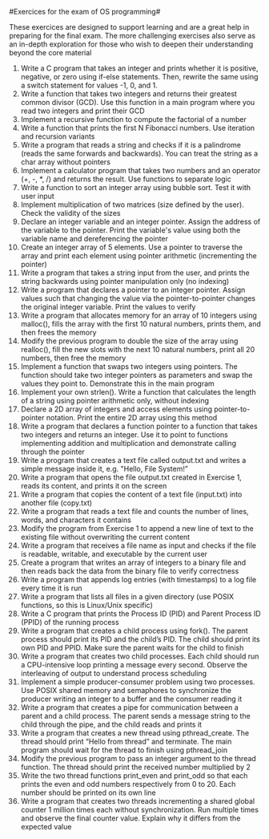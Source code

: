#Exercices for the exam of OS programming#

These exercices are designed to support learning and are a great help in preparing for the final exam. The more challenging exercises also serve as an in-depth exploration for those who wish to deepen their understanding beyond the core material

1. Write a C program that takes an integer and prints whether it is positive, negative, or zero using if-else statements. Then, rewrite the same using a switch statement for values -1, 0, and 1.
2. Write a function that takes two integers and returns their greatest common
divisor (GCD). Use this function in a main program where you read two integers and print their GCD
3. Implement a recursive function to compute the factorial of a number 
4. Write a function that prints the first N Fibonacci numbers. Use iteration and recursion variants
5. Write a program that reads a string and checks if it is a palindrome (reads the same forwards and backwards). You can treat the string as a char array without pointers
6. Implement a calculator program that takes two numbers and an operator (+, -, *, /) and returns the result. Use functions to separate logic
7. Write a function to sort an integer array using bubble sort. Test it with user input 
8. Implement multiplication of two matrices (size defined by the user). Check the validity of the sizes
9. Declare an integer variable and an integer pointer. Assign the address of the variable to the pointer. Print the variable's value using both the variable name and dereferencing the pointer
10. Create an integer array of 5 elements. Use a pointer to traverse the array and print each  element using pointer arithmetic (incrementing the pointer) 
11. Write a program that takes a string input from the user, and prints the string backwards using pointer manipulation only (no indexing)
12. Write a program that declares a pointer to an integer pointer. Assign values such that changing the value via the pointer-to-pointer changes the original integer variable. Print the values to verify
13. Write a program that allocates memory for an array of 10 integers using malloc(), fills the array with the first 10 natural numbers, prints them, and then frees the memory
14. Modify the previous program to double the size of the array using realloc(), fill the new slots with the next 10 natural numbers, print all 20 numbers, then free the memory
15. Implement a function that swaps two integers using pointers. The function should take two integer pointers as parameters and swap the values they point to. Demonstrate this in the main program
16. Implement your own strlen(). Write a function that calculates the length of a string using pointer arithmetic only, without indexing
17. Declare a 2D array of integers and access elements using pointer-to-pointer notation. Print the entire 2D array using this method
18. Write a program that declares a function pointer to a function that takes two integers and returns an integer. Use it to point to functions implementing addition and multiplication and demonstrate calling through the pointer
19. Write a program that creates a text file called output.txt and writes a simple message inside it, e.g. "Hello, File System!ˮ
20. Write a program that opens the file output.txt created in Exercise 1, reads its content, and prints it on the screen
21. Write a program that copies the content of a text file (input.txt) into another file (copy.txt)
22. Write a program that reads a text file and counts the number of lines, words, and characters it contains
23. Modify the program from Exercise 1 to append a new line of text to the existing file without overwriting the current content
24. Write a program that receives a file name as input and checks if the file is readable, writable, and executable by the current user
25. Create a program that writes an array of integers to a binary file and then reads back the data from the binary file to verify correctness
26. Write a program that appends log entries (with timestamps) to a log file every time it is run
27. Write a program that lists all files in a given directory (use POSIX functions, so this is Linux/Unix specific)
28. Write a C program that prints the Process ID (PID) and Parent Process ID (PPID) of the running process
29. Write a program that creates a child process using fork(). The parent process should print its PID and the childʼs PID. The child should print its own PID and PPID. Make sure the parent waits for the child to finish
30. Write a program that creates two child processes. Each child should run a CPU-intensive loop printing a message every second. Observe the interleaving of output to understand process scheduling
31. Implement a simple producer-consumer problem using two processes. Use POSIX shared memory and semaphores to synchronize the producer writing an integer to a buffer and the consumer reading it
32. Write a program that creates a pipe for communication between a parent and a child process. The parent sends a message string to the child through the pipe, and the child reads and prints it
33. Write a program that creates a new thread using pthread_create. The thread should print “Hello from threadˮ and terminate. The main program should wait for the thread to finish using pthread_join
34. Modify the previous program to pass an integer argument to the thread function. The thread should print the received number multiplied by 2
35. Write the two thread functions print_even and print_odd so that each prints the even and odd numbers respectively from 0 to 20. Each number should be printed on its own line
36. Write a program that creates two threads incrementing a shared global counter 1 million times each without synchronization. Run multiple times and observe the final counter value. Explain why it differs from the expected value